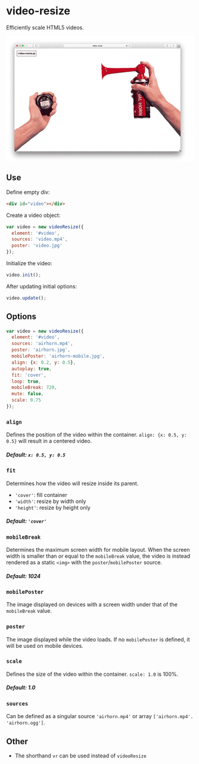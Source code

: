 # video-resize

Efficiently scale HTML5 videos.

![video-resize in action](assets/images/video-resize.gif?raw=true)


## Use

Define empty div:

```html
<div id="video"></div>
```

Create a video object:

```javascript
var video = new videoResize({
  element: '#video',
  sources: 'video.mp4',
  poster: 'video.jpg'
});
```

Initialize the video:

```javascript
video.init();
```

After updating initial options:

```javascript
video.update();
```

## Options

```javascript
var video = new videoResize({
  element: '#video',
  sources: 'airhorn.mp4',
  poster: 'airhorn.jpg',
  mobilePoster: 'airhorn-mobile.jpg',
  align: {x: 0.2, y: 0.5},
  autoplay: true,
  fit: 'cover',
  loop: true,
  mobileBreak: 720,
  mute: false,
  scale: 0.75
});
```
### `align`

Defines the position of the video within the container. `align: {x: 0.5, y: 0.5}` will result in a centered video.

##### Default: `x: 0.5, y: 0.5`

### `fit`

Determines how the video will resize inside its parent.

* `'cover'`: fill container
* `'width'`: resize by width only
* `'height'`: resize by height only

##### Default: `'cover'`

### `mobileBreak`

Determines the maximum screen width for mobile layout. When the screen width is smaller than or equal to the `mobileBreak` value, the video is instead rendered as a static `<img>` with the `poster`/`mobilePoster` source.

##### Default: 1024

### `mobilePoster`

The image displayed on devices with a screen width under that of the `mobileBreak` value.

### `poster`

The image displayed while the video loads. If no `mobilePoster` is defined, it will be used on mobile devices.

### `scale`

Defines the size of the video within the container. `scale: 1.0` is 100%.

##### Default: 1.0

### `sources`

Can be defined as a singular source `'airhorn.mp4'` or array `['airhorn.mp4'. 'airhorn.ogg']`.

## Other

- The shorthand `vr` can be used instead of `videoResize`

